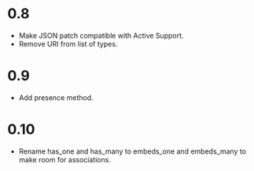 # 0.8

* Make JSON patch compatible with Active Support.
* Remove URI from list of types.

# 0.9

* Add presence method.

# 0.10

* Rename has_one and has_many to embeds_one and embeds_many to make room
  for associations.
